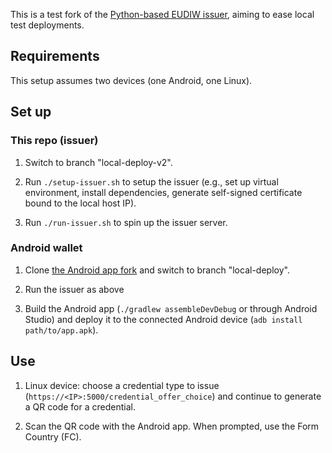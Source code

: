 This is a test fork of the [Python-based EUDIW
issuer](https://github.com/eu-digital-identity-wallet/eudi-srv-web-issuing-eudiw-py/),
aiming to ease local test deployments.

## Requirements

This setup assumes two devices (one Android, one Linux).

## Set up

### This repo (issuer)

1. Switch to branch "local-deploy-v2".

2. Run `./setup-issuer.sh` to setup the issuer (e.g., set up virtual
   environment, install dependencies, generate self-signed certificate
   bound to the local host IP).

4. Run `./run-issuer.sh` to spin up the issuer server.

### Android wallet

1. Clone [the Android app fork](https://github.com/gfour/eudi-app-android-wallet-ui)
   and switch to branch "local-deploy".

3. Run the issuer as above

4. Build the Android app (`./gradlew assembleDevDebug` or through Android Studio) and deploy
   it to the connected Android device (`adb install path/to/app.apk`).

## Use

1. Linux device: choose a credential type to issue (`https://<IP>:5000/credential_offer_choice`)
   and continue to generate a QR code for a credential.

2. Scan the QR code with the Android app. When prompted, use the Form Country (FC).
